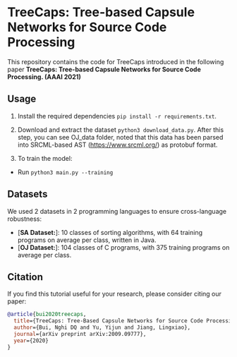 # TreeCaps: Tree-based Capsule Networks for Source Code Processing

<p aligh="center"> This repository contains the code for TreeCaps introduced in the following paper <b>TreeCaps: Tree-based Capsule Networks for Source Code Processing. (AAAI 2021) </b> </p>

## Usage

1. Install the required dependencies ```pip install -r requirements.txt```.

2. Download and extract the dataset ```python3 download_data.py```. After this step, you can see OJ_data folder, noted that this data has been parsed into SRCML-based AST (https://www.srcml.org/) as protobuf format.

3. To train the model:
- Run ```python3 main.py --training```



## Datasets

We used 2 datasets in 2 programming languages to ensure cross-language robustness:

* [**SA Dataset:**]: 10 classes of sorting algorithms, with 64 training programs on average per class, written in Java. 
* [**OJ Dataset:**]: 104 classes of C programs, with 375 training programs on average per class. 

## Citation
If you find this tutorial useful for your research, please consider citing our paper:

```bibtex
@article{bui2020treecaps,
  title={TreeCaps: Tree-Based Capsule Networks for Source Code Processing},
  author={Bui, Nghi DQ and Yu, Yijun and Jiang, Lingxiao},
  journal={arXiv preprint arXiv:2009.09777},
  year={2020}
}
```
